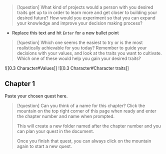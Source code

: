> [!question]
> What kind of projects would a person with you desired traits get up to in order to learn more and get closer to building your desired future? How would you experiment so that you can expand your knowledge and improve your decision making process?

- Replace this text and hit `Enter` for a new bullet point

> [!question]
> Which one seems the easiest to try or is the most realistically achievable for you today? Remember to guide your decisions with your values, and look at the traits you want to cultivate. Which one of these would help you gain your desired traits?

![[0.3 Character#Values]]
![[0.3 Character#Character traits]]

## Chapter 1
Paste your chosen quest here. 


>[!question]
>Can you think of a name for this chapter? Click the mountain on the top right corner of this page when ready and enter the chapter number and name when prompted.
>
>This will create a new folder named after the chapter number and you can plan your quest in the document.
>
>Once you finish that quest, you can always click on the mountain again to start a new quest.





















